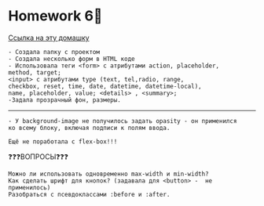 # Homework 6🌺

[Ссылка на эту домашку](https://alexandra77718.github.io/hw6/)

```
- Создала папку с проектом
- Создала несколько форм в HTML коде
- Использовала теги <form> с атрибутами action, placeholder,
method, target;
<input> с атрибутами type (text, tel,radio, range, 
checkbox, reset, time, date, datetime, datetime-local),
name, placeholder, value; <details> , <summary>; 
-Задала прозрачный фон, размеры.
```
---
```
- У background-image не получилось задать opasity - он применился 
ко всему блоку, включая подписи к полям ввода.

Ещё не поработала с flex-box!!!
```
❓❓❓ВОПРОСЫ❓❓❓
```
Можно ли использовать одновременно max-width и min-width?
Как сделать шрифт для кнопок? (задавала для <button> -  не применилось)
Разобраться с псевдоклассами :before и :after.
```

